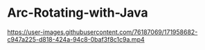 # Arc-Rotating-with-Java


https://user-images.githubusercontent.com/76187069/171958682-c947a225-d818-424a-94c8-0baf3f8c1c9a.mp4

